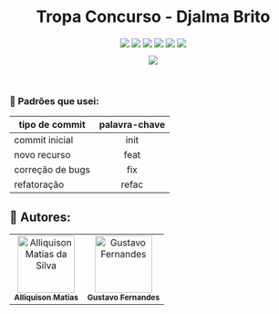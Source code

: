 <h1 align="center">Tropa Concurso - Djalma Brito</h1>

<p align="center">
  <img align="center" src="https://img.shields.io/badge/javascript-%2320232a.svg?style=for-the-badge&logo=javascript&logoColor=%23F7DF1E" />
  <img align="center" src="https://img.shields.io/badge/html-%2320232a.svg?style=for-the-badge&logo=html5"/>
  <img align="center" src="https://img.shields.io/badge/css-%2320232a.svg?style=for-the-badge&logo=css3"/>
  <img align="center" src="https://img.shields.io/badge/sass-%2320232a.svg?style=for-the-badge&logo=sass"/>
  <img align="center" src="https://img.shields.io/badge/figma-%2320232a.svg?style=for-the-badge&logo=figma&logoColor=white" />
  <img align="center" src="https://img.shields.io/badge/git-%2320232a.svg?style=for-the-badge&logo=git&logoColor=%white" />
</p>

<p align="center">
   <img src="http://img.shields.io/static/v1?label=STATUS&message=Em%20Andamento&color=blue&style=for-the-badge" />
</p>

<br>

### 🤔 Padrões que usei:

| tipo de commit   | palavra-chave |
| ---------------- | :-----------: |
| commit inicial   |     init      |
| novo recurso     |     feat      |
| correção de bugs |      fix      |
| refatoração      |     refac     |

<h2>🔷 Autores:</h2>
<div>
  <table>
    <tr>
      <td align="center">
        <a href="https://github.com/Ally-Matias">
          <img src="https://avatars.githubusercontent.com/u/98532868?v=4" alt="Alliquison Matias da Silva"
            width="100px">
          <br>
          <sub><b>Alliquison Matias</b></sub>
        </a>
      </td>
      <td align="center">
        <a href="https://github.com/gufernandess" >
          <img src="https://avatars.githubusercontent.com/u/63157775?v=4" alt="Gustavo Fernandes"
            width="100px" >
          <br>
          <sub><b>Gustavo Fernandes</b></sub>
        </a>
      </td>
    </tr>
  </table>
</div>
